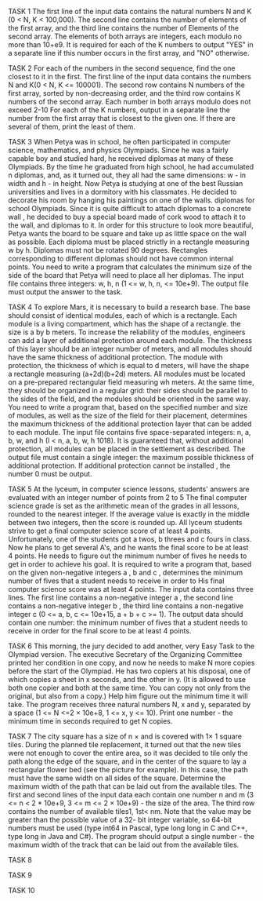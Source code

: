 TASK 1
The first line of the input data contains the natural numbers N and K
(0 < N, K < 100,000). The second line contains the number of elements of the first array, and the
third line contains the number of Elements of the second array. The elements of both arrays are integers,
each modulo no more than 10+e9.
It is required for each of the K numbers to output "YES" in a separate line if this number
occurs in the first array, and "NO" otherwise.

TASK 2
For each of the numbers in the second sequence, find the one closest to it in the first.
The first line of the input data contains the numbers N and K(0 < N, K <= 100001). The
second row contains N numbers of the first array, sorted by non-decreasing order, and the
third row contains K numbers of the second array. Each number in both arrays modulo does not
exceed 2-10
For each of the K numbers, output in a separate line the number from the first array that is
closest to the given one. If there are several of them, print the least of them.

TASK 3
When Petya was in school, he often participated in computer science, mathematics, and
physics Olympiads. Since he was a fairly capable boy and studied hard, he received diplomas at many of
these Olympiads. By the time he graduated from high school, he had accumulated n diplomas,
and, as it turned out, they all had the same dimensions: w - in width and h - in height.
Now Petya is studying at one of the best Russian universities and lives in a dormitory with
his classmates. He decided to decorate his room by hanging his paintings on one of the walls.
diplomas for school Olympiads. Since it is quite difficult to attach diplomas to a concrete wall
, he decided to buy a special board made of cork wood to attach it to
the wall, and diplomas to it. In order for this structure to look more beautiful, Petya
wants the board to be square and take up as little space on the wall as possible. Each
diploma must be placed strictly in a rectangle measuring w by h. Diplomas
must not be rotated 90 degrees. Rectangles corresponding to different
diplomas should not have common internal points. You need to write a program that
calculates the minimum size of the side of the board that Petya will need to place
all her diplomas.
The input file contains three integers: w, h, n (1 <= w, h, n, <= 10e+9).
The output file must output the answer to the task.

TASK 4
To explore Mars, it is necessary to build a research base. The base should consist of
identical modules, each of which is a rectangle.
Each module is a living compartment, which has the shape of a rectangle.
the size is a by b meters. To increase the reliability of the modules, engineers can add
a layer of additional protection around each module. The thickness of this layer should be
an integer number of meters, and all modules should have the same thickness of additional
protection. The module with protection, the thickness of which is equal to d meters, will have the shape
a rectangle measuring (a+2d)(b+2d) meters.
All modules must be located on a pre-prepared rectangular field
measuring wh meters. At the same time, they should be organized in a regular grid: their
sides should be parallel to the sides of the field, and the modules should be oriented
in the same way.
You need to write a program that, based on the specified number and size of modules, as well
as the size of the field for their placement, determines the maximum thickness of the additional
protection layer that can be added to each module.
The input file contains five space-separated integers: n, a, b, w, and h (I < n, a, b,
w, h 1018). It is guaranteed that, without additional protection, all modules can be placed in
the settlement as described.
The output file must contain a single integer: the maximum possible thickness
of additional protection. If additional protection cannot be installed
, the number 0 must be output.

TASK 5
At the lyceum, in computer science lessons, students' answers are evaluated with an integer number of points from 2 to 5
The final computer science grade is set as the arithmetic mean of the grades in all
lessons, rounded to the nearest integer. If the average value is exactly
in the middle between two integers, then the score is rounded up.
All lyceum students strive to get a final computer science score of at least 4 points. 
Unfortunately, one of the students got a twos, b threes and c fours in class. Now he
plans to get several A's, and he wants the final score to be at least
4 points. He needs to figure out the minimum number of fives he needs to get
in order to achieve his goal.
It is required to write a program that, based on the given non-negative integers a , b and c
, determines the minimum number of fives that a student needs to receive in order to
His final computer science score was at least 4 points.
The input data contains three lines. The first line contains a non-negative integer
a , the second line contains a non-negative integer b , the third line contains a
non-negative integer c (0 <= a, b, c <= 10e+15, a + b + c >= 1).
The output data should contain one number: the minimum number of fives that
a student needs to receive in order for the final score to be at least 4 points.

TASK 6
This morning, the jury decided to add another, very Easy Task to the Olympiad version.
The executive Secretary of the Organizing Committee printed her condition in one copy, and now
he needs to make N more copies before the start of the Olympiad. He has
two copiers at his disposal, one of which copies a sheet in x seconds, and the other in y. (It is allowed
to use both one copier and both at the same time. You can copy not only from
the original, but also from a copy.) Help him figure out the minimum time it
will take.
The program receives three natural numbers N, x and y, separated by a space
(1 <= N <=2 × 10e+8, 1 <= x, y <= 10).
Print one number - the minimum time in seconds required to get N copies.

TASK 7
The city square has a size of n × and is covered with 1× 1 square tiles. During
the planned tile replacement, it turned out that the new tiles were not enough to cover the entire
area, so it was decided to tile only the path along the edge of the square, and in the center
of the square to lay a rectangular flower bed (see the picture for example). In this case, the path must
have the same width on all sides of the square. Determine the maximum width
of the path that can be laid out from the available tiles.
The first and second lines of the input data each contain one number n and m
(3 <= n < 2 * 10e+9, 3 <= m <= 2 × 10e+9) - the size of the area.
The third row contains the number of available tiles1, 1st< nm.
Note that the value may be greater than the possible value of a 32-
bit integer variable, so 64-bit
numbers must be used (type int64 in Pascal, type long long in C and C++, type long in Java and C#).
The program should output a single number - the maximum width of the track that
can be laid out from the available tiles.

TASK 8

TASK 9

TASK 10